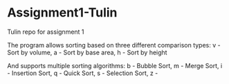 # Assignment1-Tulin
 Tulin repo for assignment 1



The program allows sorting based on three different comparison types:
v - Sort by volume,
a - Sort by base area, 
h - Sort by height

And supports multiple sorting algorithms:
b - Bubble Sort,
m - Merge Sort,
i - Insertion Sort,
q - Quick Sort,
s - Selection Sort,
z - 
